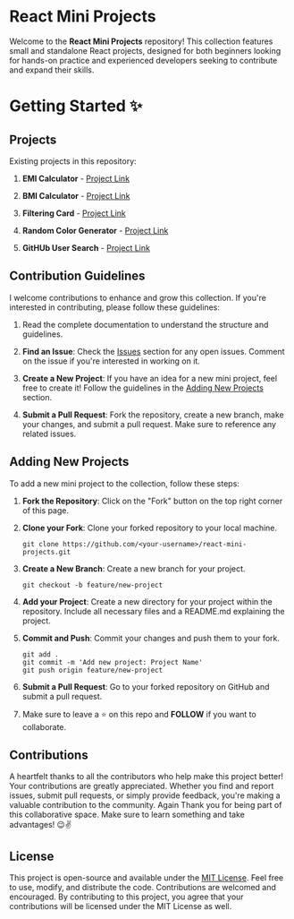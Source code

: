 # React Mini Projects

Welcome to the **React Mini Projects** repository! This collection features small and standalone React projects, designed for both beginners looking for hands-on practice and experienced developers seeking to contribute and expand their skills.

# Getting Started ✨

## Projects

Existing projects in this repository:

1. **EMI Calculator** - [Project Link](https://github.com/PranabKumarSahoo/react-mini-projects/tree/master/src/EMICalculator)

2. **BMI Calculator** - [Project Link](https://github.com/PranabKumarSahoo/react-mini-projects/tree/master/src/BMICalcalator)

3. **Filtering Card** - [Project Link](https://github.com/PranabKumarSahoo/react-mini-projects/tree/master/src/Filter)

4. **Random Color Generator** - [Project Link](https://github.com/PranabKumarSahoo/react-mini-projects/tree/master/src/RandomColorGenerator)

5. **GitHUb User Search** - [Project Link](https://github.com/PranabKumarSahoo/react-mini-projects/tree/master/src/GitHubUserSearch)

## Contribution Guidelines

I welcome contributions to enhance and grow this collection. If you're interested in contributing, please follow these guidelines:

1. Read the complete documentation to understand the structure and guidelines.

2. **Find an Issue**: Check the [Issues](https://github.com/PranabKumarSahoo/react-mini-projects/issues) section for any open issues. Comment on the issue if you're interested in working on it.

3. **Create a New Project**: If you have an idea for a new mini project, feel free to create it! Follow the guidelines in the [Adding New Projects](#adding-new-projects) section.

4. **Submit a Pull Request**: Fork the repository, create a new branch, make your changes, and submit a pull request. Make sure to reference any related issues.

## Adding New Projects

To add a new mini project to the collection, follow these steps:

1. **Fork the Repository**: Click on the "Fork" button on the top right corner of this page.

2. **Clone your Fork**: Clone your forked repository to your local machine.

   ```
   git clone https://github.com/<your-username>/react-mini-projects.git
   ```
   
3. **Create a New Branch**: Create a new branch for your project.

   ```
   git checkout -b feature/new-project
   ```

4. **Add your Project**: Create a new directory for your project within the repository. Include all necessary files and a README.md explaining the project.

5. **Commit and Push**: Commit your changes and push them to your fork.

   ```
   git add .
   git commit -m 'Add new project: Project Name'
   git push origin feature/new-project

   ```
6. **Submit a Pull Request**: Go to your forked repository on GitHub and submit a pull request.

7. Make sure to leave a ⭐ on this repo and **FOLLOW** if you want to collaborate.

## Contributions

A heartfelt thanks to all the contributors who help make this project better! Your contributions are greatly appreciated. Whether you find and report issues, submit pull requests, or simply provide feedback, you're making a valuable contribution to the community. Again Thank you for being part of this collaborative space. Make sure to learn something and take advantages! 😉✌️

## License

This project is open-source and available under the [MIT License](LICENSE). Feel free to use, modify, and distribute the code. Contributions are welcomed and encouraged. By contributing to this project, you agree that your contributions will be licensed under the MIT License as well.
